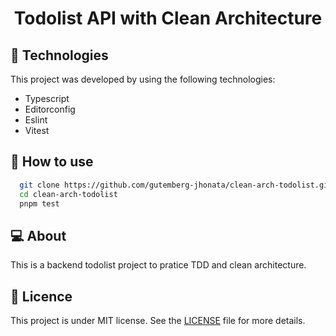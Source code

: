 <h1 align="center">Todolist API with Clean Architecture</h1>

## 🧪 Technologies

This project was developed by using the following technologies:

* Typescript
* Editorconfig
* Eslint
* Vitest

## 🚀 How to use
```bash
  git clone https://github.com/gutemberg-jhonata/clean-arch-todolist.git
  cd clean-arch-todolist
  pnpm test
```
## 💻 About

This is a backend todolist project to pratice TDD and clean architecture.

## :memo: Licence

This project is under MIT license. See the [LICENSE](.github/LICENSE.md) file for more details.
